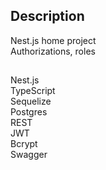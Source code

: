 ## Description
Nest.js home project<br/>
Authorizations, roles
##
Nest.js<br/>
TypeScript<br/>
Sequelize<br/>
Postgres<br/>
REST<br/>
JWT<br/>
Bcrypt<br/>
Swagger
